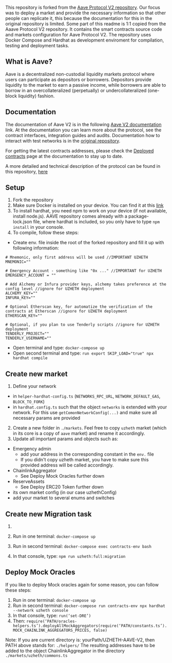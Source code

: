 This repository is forked from the [Aave Protocol V2 repository](https://github.com/aave/protocol-v2). Our focus was to deploy a market and provide the necessary information so that other people can replicate it, this because the documentation for this in the original repository is limited. Some part of this readme is 1:1 copied from the Aaave Protocol V2 repository. 
It contains the smart contracts source code and markets configuration for Aave Protocol V2. The repository uses Docker Compose and Hardhat as development enviroment for compilation, testing and deployment tasks.

## What is Aave?

Aave is a decentralized non-custodial liquidity markets protocol where users can participate as depositors or borrowers. Depositors provide liquidity to the market to earn a passive income, while borrowers are able to borrow in an overcollateralized (perpetually) or undercollateralized (one-block liquidity) fashion.

## Documentation

The documentation of Aave V2 is in the following [Aave V2 documentation](https://docs.aave.com/developers/v/2.0/) link. At the documentation you can learn more about the protocol, see the contract interfaces, integration guides and audits. Documentation how to interact with test networks is in the [original repository](https://github.com/aave/protocol-v2).

For getting the latest contracts addresses, please check the [Deployed contracts](https://docs.aave.com/developers/v/2.0/deployed-contracts/deployed-contracts) page at the documentation to stay up to date.

A more detailed and technical description of the protocol can be found in this repository, [here](./aave-v2-whitepaper.pdf)

## Setup
1. Fork the repository
2. Make sure Docker is installed on your device. You can find it at this [link](www.docker.com)  
3. To install hardhat, you need npm to work on your device (if not available, install node.js). AAVE repository comes already with a package-lock.json file, where hardhat is included, so you only have to type `npm install` in your console.
4. To compile, follow these steps:
  - Create env. file inside the root of the forked repository and fill it up with following information:
```
# Mnemonic, only first address will be used //IMPORTANT UZHETH
MNEMONIC=""

# Emergency Account - something like "0x ..." //IMPORTANT for UZHETH
EMERGENCY_ACCOUNT = ""

# Add Alchemy or Infura provider keys, alchemy takes preference at the config level //ignore for UZHETH deployment
ALCHEMY_KEY=""
INFURA_KEY=""

# Optional Etherscan key, for automatize the verification of the contracts at Etherscan //ignore for UZHETH deployment
ETHERSCAN_KEY=""

# Optional, if you plan to use Tenderly scripts //ignore for UZHETH deployment
TENDERLY_PROJECT=""
TENDERLY_USERNAME=""
```
  - Open terminal and type: `docker-compose up`
  - Open second terminal and type: `run export SKIP_LOAD="true" npx hardhat compile`

## Create new market
1. Define your network 
  - in `helper-hardhat-config.ts` (`NETWORKS_RPC_URL`, `NETWORK_DEFAULT_GAS`, `BLOCK_TO_FORK`)
  - in `hardhat.config.ts` such that the object `networks` is extended with your network. For this use `getComonNetworkConfig(...)` and make sure all necessary params are provided

2. Create a new folder in `./markets`. Feel free to copy `uzheth` market (which in its core is a copy of `aave` market) and rename it accordingly. 
3. Update all important params and objects such as:
  - Emergency admin
    - add your address in the corresponding constant in the `env.` file
    - If you didn't copy uzheth market, you have to make sure this provided address will be called accordingly.
  - ChainlinkAggregator
    - See Deploy Mock Oracles further down 
  - ReserveAssets
    - See Deploy ERC20 Token further down 
  - its own market config (in our case uzhethConfig)
  - add your market to several enums and switches
 
## Create new Migration task
1. 

5. Run in one terminal: `docker-compose up`
6. Run in second terminal: `docker-compose exec contracts-env bash`
7. In that console, type: `npm run uzheth:full:migration`
 
## Deploy Mock Oracles
If you like to deploy Mock oracles again for some reason, you can follow these steps:
1. Run in one terminal: `docker-compose up`
2. Run in second terminal: `docker-compose run contracts-env npx hardhat --network uzheth console`
3. In that console, type: `run(‘set-DRE’)`
4. Then: `require(‘PATH/oracles-helpers.ts’).deployAllMockAggregators(require(‘PATH/constants.ts’).MOCK_CHAINLINK_AGGREGATORS_PRICES, false)`

Note: If you are current directory is: yourPath/UZHETH-AAVE-V2, then PATH above stands for: `./helpers/`
The resulting addresses have to be added to the object ChainlinkAggregator in the directory `./markets/uzheth/commons.ts`


